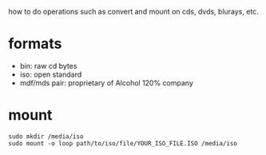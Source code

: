 how to do operations such as convert and mount on cds, dvds, blurays, etc.

# formats

- bin: raw cd bytes
- iso: open standard
- mdf/mds pair: proprietary of Alcohol 120% company

# mount

    sudo mkdir /media/iso
    sudo mount -o loop path/to/iso/file/YOUR_ISO_FILE.ISO /media/iso

